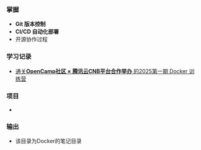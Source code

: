 ### 掌握
- **Git 版本控制**
- **CI/CD 自动化部署**
- 开源协作过程
### 学习记录
- [通关**OpenCamp社区 × 腾讯云CNB平台合作举办** 的2025第一期 Docker 训练营](https://opencamp.cn/Docker/camp/202501)
### 项目
- 
### 输出
- 该目录为Docker的笔记目录